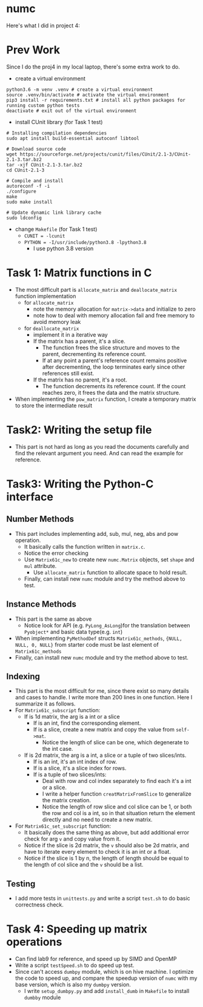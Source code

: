 # numc

Here's what I did in project 4:

# Prev Work
Since I do the proj4 in my local laptop, there's some extra work to do.
* create a virtual environment
``` shell
python3.6 -m venv .venv # create a virtual environment
source .venv/bin/activate # activate the virtual environment
pip3 install -r requirements.txt # install all python packages for running custom python tests
deactivate # exit out of the virtual environment
```

* install CUnit library (for Task 1 test)
```shell
# Installing compilation dependencies
sudo apt install build-essential autoconf libtool

# Download source code
wget https://sourceforge.net/projects/cunit/files/CUnit/2.1-3/CUnit-2.1-3.tar.bz2
tar -xjf CUnit-2.1-3.tar.bz2
cd CUnit-2.1-3

# Compile and install
autoreconf -f -i
./configure
make
sudo make install

# Update dynamic link library cache
sudo ldconfig
```
* change `Makefile` (for Task 1 test)
  * `CUNIT = -lcunit `
  * `PYTHON = -I/usr/include/python3.8 -lpython3.8`
    * I use python 3.8 version

# Task 1: Matrix functions in C
* The most difficult part is `allocate_matrix` and `deallocate_matrix` function implementation
  * for `allocate_matrix`
    * note the memory allocation for `matrix->data` and initialize to zero
    * note how to deal with memory allocation fail and free memory to avoid memory leak
  * for `deallocate_matrix`
    * implement it in a iterative way 
    * If the matrix has a parent, it's a slice. 
      * The function frees the slice structure and moves to the parent, 
  decrementing its reference count.
      * If at any point a parent's reference count remains positive after decrementing,
        the loop terminates early since other references still exist.
    * If the matrix has no parent, it's a root. 
      * The function decrements its reference count.
        If the count reaches zero, it frees the data and the matrix structure.
* When implementing the `pow_matrix` function, I create a temporary matrix to store the intermediate result

# Task2: Writing the setup file
* This part is not hard as long as you read the documents carefully and find the relevant argument you need.
And can read the example for reference.

# Task3: Writing the Python-C interface

## Number Methods
* This part includes implementing add, sub, mul, neg, abs and pow operation.
  * It basically calls the function written in `matrix.c`.
  * Notice the error checking
  * Use `Matrix61c_new` to create new `numc.Matrix` objects, set `shape` and `mul` attribute. 
    * Use `allocate_matrix` function to allocate space to hold result.
  * Finally, can install new `numc` module and try the method above to test.

## Instance Methods
* This part is the same as above
  * Notice look for API (e.g. `PyLong_AsLong`)for the translation between `Pyobject*` and basic data type(e.g. `int`)
* When implementing `PyMethodDef` structs `Matrix61c_methods`, 
   `{NULL, NULL, 0, NULL}` from starter code must be last element of `Matrix61c_methods`
* Finally, can install new `numc` module and try the method above to test.


## Indexing
* This part is the most difficult for me, since there exist so many details and cases to handle.
 I write more than 200 lines in one function. Here I summarize it as follows.
* For `Matrix61c_subscript` function:
  * If is 1d matrix, the arg is a int or a slice
    * If is an int, find the corresponding element.
    * If is a slice, create a new matrix and copy the value from `self->mat`.
      * Notice the length of slice can be one, which degenerate to the int case.
  * If is 2d matrix, the arg is a int, a slice or a tuple of two slices/ints.
    * If is an int,  it's an int index of row.
    * If is a slice, it's a slice index  for rows.
    * If is a tuple of two slices/ints:
      * Deal with row and col index separately to find each it's a int or a slice.
      * I write a helper function `creatMatrixFromSlice` to generalize the matrix creation.
      * Notice the length of row slice and col slice can be 1, or both the row and col is a int, so in that situation 
      return the element directly and no need to create a new matrix.
* For `Matrix61c_set_subscript` function:
  * It basically does the same thing as above, but add additional error check for arg `v` and copy value from it.
  * Notice if the slice is 2d matrix, the `v` should also be 2d matrix, and have to iterate every element to check it is an int or a float.
  * Notice if the slice is 1 by n, the length of length should be equal to the length of col slice and the `v` should be a list.

## Testing
* I add more tests in `unittests.py` and write a script `test.sh` to do basic correctness check.

# Task 4: Speeding up matrix operations
* Can find lab9 for reference, and speed up by SIMD and OpenMP
* Write a script `testSpeed.sh` to do speed up test.
* Since can't access `dumbpy` module, which is on hive machine. I optimize the code to speed up, and compare the speedup version of `numc` with my base
version, which is also my `dumbpy` version.
  * I write `setup_dumbpy.py` and add `install_dumb` in `Makefile` to install `dumbby` module 
    